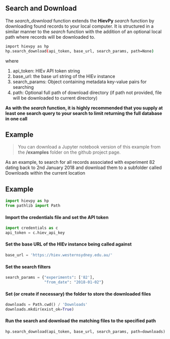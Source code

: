 ## Search and Download
The _search_download_ function extends the __HievPy__ _search_ function by downloading found records to your 
local computer. It is structured in a similar manner to the _search_ function with the addition of an optional 
local path where records will be downloaded to.
  
```sh
import hievpy as hp
hp.search_download(api_token, base_url, search_params, path=None)
```

where
1. api_token: HIEv API token string
2. base_url: the base url string of the HIEv instance
3. search_params: Object containing metadata key-value pairs for searching
4. path: Optional full path of download directory (if path not provided, file will be downloaded to current 
directory)

**As with the _search_ function, it is highly recommended that you supply at least one search query to your 
search to limit returning the full database in one call**


## Example

> You can download a Jupyter notebook version of this example from the __/examples__ folder on the github 
project page.

As an example, to search for all records associated with experiment 82 dating back to 2nd January 2018 and 
download them to a subfolder called Downloads within the current location

## Example


```python
import hievpy as hp
from pathlib import Path
```

#### Import the credentials file and set the API token


```python
import credentials as c
api_token = c.hiev_api_key
```

#### Set the base URL of the HIEv instance being called against


```python
base_url = 'https://hiev.westernsydney.edu.au/'
```

#### Set the search filters


```python
search_params = {"experiments": ['82'],
                 "from_date": "2018-01-02"}
```

#### Set (or create if necessary) the folder to store the downloaded files


```python
downloads = Path.cwd() / 'Downloads'
downloads.mkdir(exist_ok=True)
```

#### Run the search and download the matching files to the specified path


```python
hp.search_download(api_token, base_url, search_params, path=downloads)
```
